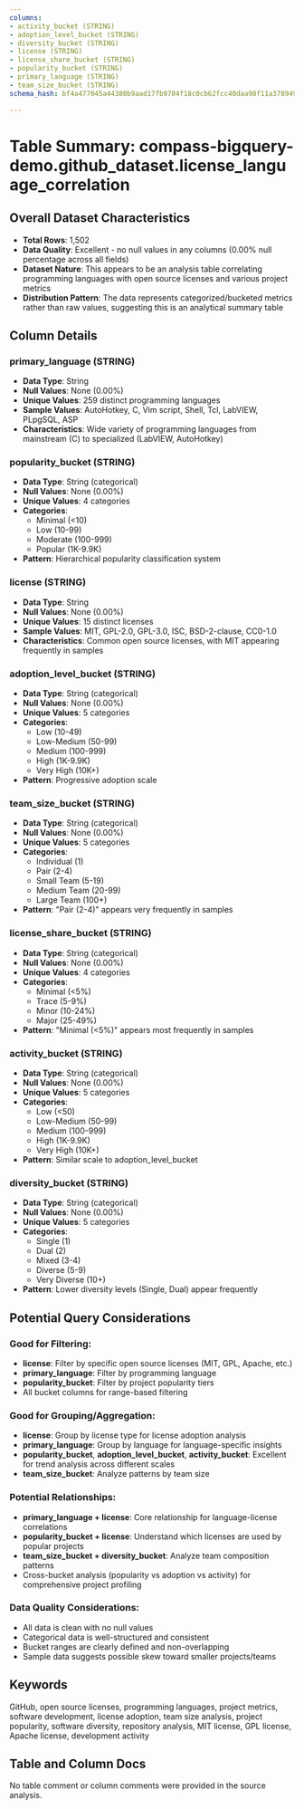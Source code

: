 ```yaml
---
columns:
- activity_bucket (STRING)
- adoption_level_bucket (STRING)
- diversity_bucket (STRING)
- license (STRING)
- license_share_bucket (STRING)
- popularity_bucket (STRING)
- primary_language (STRING)
- team_size_bucket (STRING)
schema_hash: bf4a477045a44380b9aad17fb9704f18c0cb62fcc40daa98f11a37894927e341

---
```

# Table Summary: compass-bigquery-demo.github_dataset.license_language_correlation

## Overall Dataset Characteristics

- **Total Rows**: 1,502
- **Data Quality**: Excellent - no null values in any columns (0.00% null percentage across all fields)
- **Dataset Nature**: This appears to be an analysis table correlating programming languages with open source licenses and various project metrics
- **Distribution Pattern**: The data represents categorized/bucketed metrics rather than raw values, suggesting this is an analytical summary table

## Column Details

### primary_language (STRING)
- **Data Type**: String
- **Null Values**: None (0.00%)
- **Unique Values**: 259 distinct programming languages
- **Sample Values**: AutoHotkey, C, Vim script, Shell, Tcl, LabVIEW, PLpgSQL, ASP
- **Characteristics**: Wide variety of programming languages from mainstream (C) to specialized (LabVIEW, AutoHotkey)

### popularity_bucket (STRING)
- **Data Type**: String (categorical)
- **Null Values**: None (0.00%)
- **Unique Values**: 4 categories
- **Categories**: 
  - Minimal (<10)
  - Low (10-99)
  - Moderate (100-999)
  - Popular (1K-9.9K)
- **Pattern**: Hierarchical popularity classification system

### license (STRING)
- **Data Type**: String
- **Null Values**: None (0.00%)
- **Unique Values**: 15 distinct licenses
- **Sample Values**: MIT, GPL-2.0, GPL-3.0, ISC, BSD-2-clause, CC0-1.0
- **Characteristics**: Common open source licenses, with MIT appearing frequently in samples

### adoption_level_bucket (STRING)
- **Data Type**: String (categorical)
- **Null Values**: None (0.00%)
- **Unique Values**: 5 categories
- **Categories**:
  - Low (10-49)
  - Low-Medium (50-99)
  - Medium (100-999)
  - High (1K-9.9K)
  - Very High (10K+)
- **Pattern**: Progressive adoption scale

### team_size_bucket (STRING)
- **Data Type**: String (categorical)
- **Null Values**: None (0.00%)
- **Unique Values**: 5 categories
- **Categories**:
  - Individual (1)
  - Pair (2-4)
  - Small Team (5-19)
  - Medium Team (20-99)
  - Large Team (100+)
- **Pattern**: "Pair (2-4)" appears very frequently in samples

### license_share_bucket (STRING)
- **Data Type**: String (categorical)
- **Null Values**: None (0.00%)
- **Unique Values**: 4 categories
- **Categories**:
  - Minimal (<5%)
  - Trace (5-9%)
  - Minor (10-24%)
  - Major (25-49%)
- **Pattern**: "Minimal (<5%)" appears most frequently in samples

### activity_bucket (STRING)
- **Data Type**: String (categorical)
- **Null Values**: None (0.00%)
- **Unique Values**: 5 categories
- **Categories**:
  - Low (<50)
  - Low-Medium (50-99)
  - Medium (100-999)
  - High (1K-9.9K)
  - Very High (10K+)
- **Pattern**: Similar scale to adoption_level_bucket

### diversity_bucket (STRING)
- **Data Type**: String (categorical)
- **Null Values**: None (0.00%)
- **Unique Values**: 5 categories
- **Categories**:
  - Single (1)
  - Dual (2)
  - Mixed (3-4)
  - Diverse (5-9)
  - Very Diverse (10+)
- **Pattern**: Lower diversity levels (Single, Dual) appear frequently

## Potential Query Considerations

### Good for Filtering:
- **license**: Filter by specific open source licenses (MIT, GPL, Apache, etc.)
- **primary_language**: Filter by programming language
- **popularity_bucket**: Filter by project popularity tiers
- All bucket columns for range-based filtering

### Good for Grouping/Aggregation:
- **license**: Group by license type for license adoption analysis
- **primary_language**: Group by language for language-specific insights
- **popularity_bucket**, **adoption_level_bucket**, **activity_bucket**: Excellent for trend analysis across different scales
- **team_size_bucket**: Analyze patterns by team size

### Potential Relationships:
- **primary_language + license**: Core relationship for language-license correlations
- **popularity_bucket + license**: Understand which licenses are used by popular projects
- **team_size_bucket + diversity_bucket**: Analyze team composition patterns
- Cross-bucket analysis (popularity vs adoption vs activity) for comprehensive project profiling

### Data Quality Considerations:
- All data is clean with no null values
- Categorical data is well-structured and consistent
- Bucket ranges are clearly defined and non-overlapping
- Sample data suggests possible skew toward smaller projects/teams

## Keywords
GitHub, open source licenses, programming languages, project metrics, software development, license adoption, team size analysis, project popularity, software diversity, repository analysis, MIT license, GPL license, Apache license, development activity

## Table and Column Docs
No table comment or column comments were provided in the source analysis.
